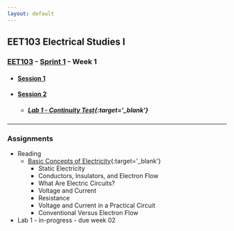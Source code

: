 ```yaml
---
layout: default
---
```


## EET103 Electrical Studies I

### [EET103](../../) - [Sprint 1](../) - Week 1

- #### [<span style="cursor: pointer;">Session 1</span>](s1/)

- #### [<span style="cursor: pointer;">Session 2</span>](s2/)

    - ##### [Lab 1 - Continuity Test](../../labs/l01_continuity/index.md){:target='_blank'}

---

### Assignments
- Reading
    - [Basic Concepts of Electricity](https://www.allaboutcircuits.com/textbook/direct-current/chpt-1/static-electricity/){:target='_blank'}
        - Static Electricity
        - Conductors, Insulators, and Electron Flow
        - What Are Electric Circuits?
        - Voltage and Current
        - Resistance
        - Voltage and Current in a Practical Circuit
        - Conventional Versus Electron Flow
- Lab 1 - in-progress - due week 02
